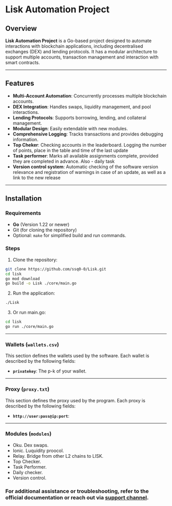 # Lisk Automation Project

## Overview

**Lisk Automation Project** is a Go-based project designed to automate interactions with blockchain applications, including decentralised exchanges (DEX) and lending protocols. It has a modular architecture to support multiple accounts, transaction management and interaction with smart contracts.

---

## Features

- **Multi-Account Automation**: Concurrently processes multiple blockchain accounts.
- **DEX Integration**: Handles swaps, liquidity management, and pool interactions.
- **Lending Protocols**: Supports borrowing, lending, and collateral management.
- **Modular Design**: Easily extendable with new modules.
- **Comprehensive Logging**: Tracks transactions and provides debugging information.
- **Top Cheker**: Checking accounts in the leaderboard. Logging the number of points, place in the table and time of the last update
- **Task performer**: Marks all available assignments complete, provided they are completed in advance. Also - daily task
- **Version control system**: Automatic checking of the software version relevance and registration of warnings in case of an update, as well as a link to the new release

---
## Installation

### Requirements

- **Go** (Version 1.22 or newer)
- Git (for cloning the repository)
- Optional: `make` for simplified build and run commands.

### Steps

1. Clone the repository:
```bash
git clone https://github.com/ssq0-0/Lisk.git
cd lisk
go mod download
go build -o Lisk ./core/main.go   
```
2. Run the application:

```bash
./Lisk
```

3. Or run main.go:
```bash
cd lisk
go run ./core/main.go
```
---

### Wallets (`wallets.csv`)

This section defines the wallets used by the software. Each wallet is described by the following fields:

- **`privatekey`**: The p-k of your wallet.
---
### Proxy (`proxy.txt`)

This section defines the proxy used by the program. Each proxy is described by the following fields:

- **`http://user:pass@ip:port`**:
---

### Modules (`modules`)

- Oku. Dex swaps.
- Ionic. Luquidity proocol.
- Relay. Bridge from other L2 chains to LISK.
- Top Checker.
- Task Performer.
- Daily checker.
- Version control.

### For additional assistance or troubleshooting, refer to the official documentation or reach out via [support channel](https://t.me/cheifssq).
